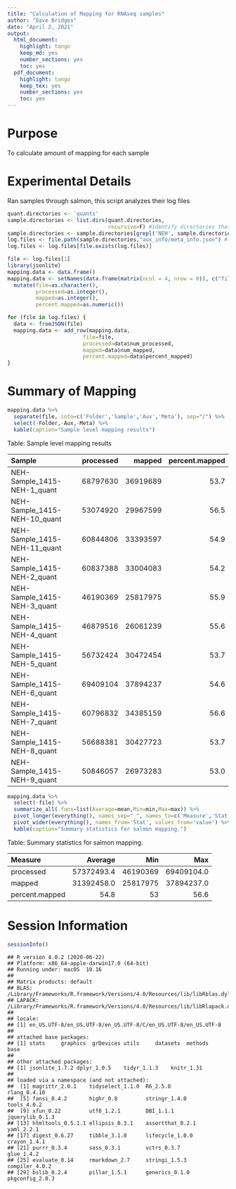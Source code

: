 ```yaml
---
title: "Calculation of Mapping for RNAseq samples"
author: "Dave Bridges"
date: "April 2, 2021"
output:
  html_document:
    highlight: tango
    keep_md: yes
    number_sections: yes
    toc: yes
  pdf_document:
    highlight: tango
    keep_tex: yes
    number_sections: yes
    toc: yes
---
```




# Purpose

To calculate amount of mapping for each sample

# Experimental Details

Ran samples through salmon, this script analyzes their log files


```r
quant.directories <- 'quants'
sample.directories <- list.dirs(quant.directories, 
                                recursive=F) #identify directories that contain salmon output
sample.directories <- sample.directories[grepl('NEH', sample.directories)] #only noura samples
log.files <- file.path(sample.directories,"aux_info/meta_info.json") #locate meta_info files for each directory
log.files <- log.files[file.exists(log.files)]

file <- log.files[1]
library(jsonlite)
mapping.data <- data.frame()
mapping.data <- setNames(data.frame(matrix(ncol = 4, nrow = 0)), c("file", "processed", "mapped", "percent.mapped")) %>%
  mutate(file=as.character(),
         processed=as.integer(),
         mapped=as.integer(),
         percent.mapped=as.numeric())

for (file in log.files) {
  data <- fromJSON(file)
  mapping.data <- add_row(mapping.data, 
                        file=file, 
                        processed=data$num_processed, 
                        mapped=data$num_mapped, 
                        percent.mapped=data$percent_mapped)
}
```

# Summary of Mapping


```r
mapping.data %>%
  separate(file, into=c('Folder','Sample','Aux','Meta'), sep="/") %>%
  select(-Folder,-Aux,-Meta) %>%
  kable(caption="Sample level mapping results")
```



Table: Sample level mapping results

|Sample                       | processed|   mapped| percent.mapped|
|:----------------------------|---------:|--------:|--------------:|
|NEH-Sample_1415-NEH-1_quant  |  68797630| 36919689|           53.7|
|NEH-Sample_1415-NEH-10_quant |  53074920| 29967599|           56.5|
|NEH-Sample_1415-NEH-11_quant |  60844806| 33393597|           54.9|
|NEH-Sample_1415-NEH-2_quant  |  60837388| 33004083|           54.2|
|NEH-Sample_1415-NEH-3_quant  |  46190369| 25817975|           55.9|
|NEH-Sample_1415-NEH-4_quant  |  46879516| 26061239|           55.6|
|NEH-Sample_1415-NEH-5_quant  |  56732424| 30472454|           53.7|
|NEH-Sample_1415-NEH-6_quant  |  69409104| 37894237|           54.6|
|NEH-Sample_1415-NEH-7_quant  |  60796832| 34385159|           56.6|
|NEH-Sample_1415-NEH-8_quant  |  56688381| 30427723|           53.7|
|NEH-Sample_1415-NEH-9_quant  |  50846057| 26973283|           53.0|

```r
mapping.data %>%
  select(-file) %>%
  summarize_all(.funs=list(Average=mean,Min=min,Max=max)) %>%
  pivot_longer(everything(), names_sep="_", names_to=c('Measure','Stat')) %>%
  pivot_wider(everything(), names_from='Stat', values_from='value') %>%
  kable(caption="Summary statistics for salmon mapping.")
```



Table: Summary statistics for salmon mapping.

|Measure        |    Average|      Min|        Max|
|:--------------|----------:|--------:|----------:|
|processed      | 57372493.4| 46190369| 69409104.0|
|mapped         | 31392458.0| 25817975| 37894237.0|
|percent.mapped |       54.8|       53|       56.6|



# Session Information


```r
sessionInfo()
```

```
## R version 4.0.2 (2020-06-22)
## Platform: x86_64-apple-darwin17.0 (64-bit)
## Running under: macOS  10.16
## 
## Matrix products: default
## BLAS:   /Library/Frameworks/R.framework/Versions/4.0/Resources/lib/libRblas.dylib
## LAPACK: /Library/Frameworks/R.framework/Versions/4.0/Resources/lib/libRlapack.dylib
## 
## locale:
## [1] en_US.UTF-8/en_US.UTF-8/en_US.UTF-8/C/en_US.UTF-8/en_US.UTF-8
## 
## attached base packages:
## [1] stats     graphics  grDevices utils     datasets  methods   base     
## 
## other attached packages:
## [1] jsonlite_1.7.2 dplyr_1.0.5    tidyr_1.1.3    knitr_1.31    
## 
## loaded via a namespace (and not attached):
##  [1] magrittr_2.0.1    tidyselect_1.1.0  R6_2.5.0          rlang_0.4.10     
##  [5] fansi_0.4.2       highr_0.8         stringr_1.4.0     tools_4.0.2      
##  [9] xfun_0.22         utf8_1.2.1        DBI_1.1.1         jquerylib_0.1.3  
## [13] htmltools_0.5.1.1 ellipsis_0.3.1    assertthat_0.2.1  yaml_2.2.1       
## [17] digest_0.6.27     tibble_3.1.0      lifecycle_1.0.0   crayon_1.4.1     
## [21] purrr_0.3.4       sass_0.3.1        vctrs_0.3.7       glue_1.4.2       
## [25] evaluate_0.14     rmarkdown_2.7     stringi_1.5.3     compiler_4.0.2   
## [29] bslib_0.2.4       pillar_1.5.1      generics_0.1.0    pkgconfig_2.0.3
```
